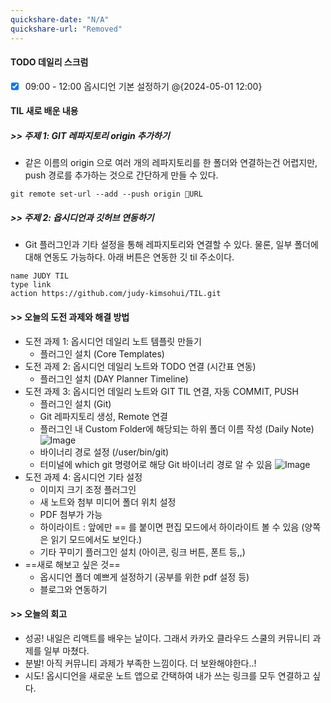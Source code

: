 ```yaml
---
quickshare-date: "N/A"
quickshare-url: "Removed"
---
```


#### TODO 데일리 스크럼

- [x] 09:00 - 12:00 옵시디언 기본 설정하기 @{2024-05-01 12:00}


#### TIL 새로 배운 내용
##### >> 주제 1: GIT 레파지토리 origin 추가하기

- 같은 이름의 origin 으로 여러 개의 레파지토리를 한 폴더와 연결하는건 어렵지만, push 경로를 추가하는 것으로 간단하게 만들 수 있다.
```
git remote set-url --add --push origin URL
```

##### >> 주제 2: 옵시디언과 깃허브 연동하기

- Git 플러그인과 기타 설정을 통해 레파지토리와 연결할 수 있다. 물론, 일부 폴더에 대해 연동도 가능하다. 아래 버튼은 연동한 깃 til 주소이다.
```button
name JUDY TIL
type link
action https://github.com/judy-kimsohui/TIL.git
```

#### >> 오늘의 도전 과제와 해결 방법

- 도전 과제 1: 옵시디언 데일리 노트 템플릿 만들기
	- 플러그인 설치 (Core Templates)
- 도전 과제 2: 옵시디언 데일리 노트와 TODO 연결 (시간표 연동)
	- 플러그인 설치 (DAY Planner Timeline)
- 도전 과제 3: 옵시디언 데일리 노트와 GIT TIL 연결, 자동 COMMIT, PUSH
	- 플러그인 설치 (Git)
	- Git 레파지토리 생성, Remote 연결
	- 플러그인 내 Custom Folder에 해당되는 하위 폴더 이름 작성 (Daily Note)
		![Image](2024-05-01-20240502091916502.png)
	- 바이너리 경로 설정 (/user/bin/git)
	- 터미널에 which git 명령어로 해당 Git 바이너리 경로 알 수 있음
		![Image](2024-05-01-20240502091907449.png)
- 도전 과제 4: 옵시디언 기타 설정
	- 이미지 크기 조정 플러그인
	- 새 노트와 첨부 미디어 폴더 위치 설정
	- PDF 첨부가 가능
	- 하이라이트 : 앞에만 == 를 붙이면 편집 모드에서 하이라이트 볼 수 있음 (양쪽은 읽기 모드에서도 보인다.)
	- 기타 꾸미기 플러그인 설치 (아이콘, 링크 버튼, 폰트 등,,)
- ==새로 해보고 싶은 것==
	- 옵시디언 폴더 예쁘게 설정하기 (공부를 위한 pdf 설정 등)
	- 블로그와 연동하기


#### >> 오늘의 회고

- 성공! 내일은 리액트를 배우는 날이다. 그래서 카카오 클라우드 스쿨의 커뮤니티 과제를 일부 마쳤다.
- 분발! 아직 커뮤니티 과제가 부족한 느낌이다. 더 보완해야한다..!
- 시도! 옵시디언을 새로운 노트 앱으로 간택하여 내가 쓰는 링크를 모두 연결하고 싶다.
